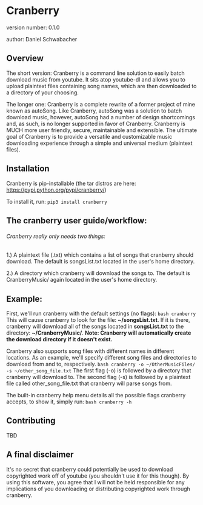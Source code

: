 Cranberry
===============================

version number: 0.1.0

author: Daniel Schwabacher

Overview
--------
The short version: Cranberry is a command line solution to easily batch download music from youtube. It sits atop youtube-dl and allows you to upload plaintext files containing song names, which are then downloaded to a directory of your choosing.

The longer one: Cranberry is a complete rewrite of a former project of mine known as autoSong. Like Cranberry, autoSong was a solution to batch download music, however, autoSong had a number of design shortcomings and, as such, is no longer supported in favor of Cranberry. Cranberry is MUCH more user friendly, secure, maintainable and extensible. The ultimate goal of Cranberry is to provide a versatile and customizable music downloading experience through a simple and universal medium (plaintext files).

Installation
--------------------

Cranberry is pip-installable
(the tar distros are here: https://pypi.python.org/pypi/cranberry/)

To install it, run:
```pip3 install cranberry```


The cranberry user guide/workflow:
-------------

###### Cranberry really only needs two things:

1.) A plaintext file (.txt) which contains a list of songs that cranberry should download. The default is songsList.txt located in the user's home directory.

2.) A directory which cranberry will download the songs to. The default is CranberryMusic/ again located in the user's home directory.

Example:
-------
First, we'll run cranberry with the default settings (no flags):
```bash cranberry```
This will cause cranberry to look for the file: **~/songsList.txt**. If it is there, cranberry will download all of the songs located in **songsList.txt** to the directory: **~/CranberryMusic/**.
**Note: Cranberry will automatically create the download directory if it doesn't exist.**


Cranberry also supports song files with different names in different locations. As an example, we'll specify different song files and directories to download from and to, respectively.
```bash cranberry -o ~/OtherMusicFiles/ -s ~/other_song_file.txt```
The first flag (-o) is followed by a directory that cranberry will download to. The second flag (-s) is followed by a plaintext file called other_song_file.txt that cranberry will parse songs from.

The built-in cranberry help menu details all the possible flags cranberry accepts, to show it, simply run:
```bash cranberry -h```

Contributing
---------
TBD

A final disclaimer
-----------
It's no secret that cranberry could potentially be used to download copyrighted work off of youtube (you shouldn't use it for this though). By using this software, you agree that I will not be held responsible for any implications of you downloading or distributing copyrighted work through cranberry.

